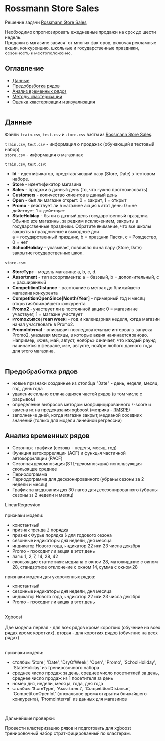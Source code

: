 # Rossmann Store Sales

Решение задачи [Rossmann Store Sales](https://www.kaggle.com/c/rossmann-store-sales/data)

Необходимо спрогнозировать ежедневные продажи на срок до шести недель.<br> 
Продажи в магазине зависят от многих факторов, включая рекламные акции, конкуренцию, школьные и государственные праздники, сезонность и местоположение.


## Оглавление

- [Данные](#данные)
- [Предобработка рядов](#предобработка-рядов)
- [Анализ временных рядов](#анализ_временных_рядов)
- [Методы кластеризации](#методы-кластеризации)
- [Оценка кластеризации и визуализация](#оценка-кластеризации-и-визуализация)<br><br>


## Данные

Файлы `train.csv`, `test.csv` и `store.csv` взяты из [Rossmann Store Sales](https://www.kaggle.com/c/rossmann-store-sales/data).

`train.csv`, `test.csv` - информация о продажах (обучающий и тестовый набор)<br>
`store.csv` - информация о магазинах

`train.csv`, `test.csv`:
- **Id** - идентификатор, представляющий пару (Store, Date) в тестовом наборе.
- **Store** - идентификатор магазина
- **Sales** - продажи в данный день (то, что нужно прогнозировать)
- **Customers** - количество клиентов в данный день 
- **Open** - был ли магазин открыт: 0 = закрыт, 1 = открыт
- **Promo** - действует ли в магазине акция в этот день: 0 = не действует, 1 = действует
- **StateHoliday** - бы ли в данный день государственный праздник. <br>
  Обычно все магазины, за редким исключением, закрыты в   
  государственные праздники. Обратите внимание, что все школы закрыты в праздничные и выходные дни.<br> 
  a = государственный праздник, b = праздник Пасхи, c = Рождество, 0 = нет
- **SchoolHoliday** - указывает, повлияло ли на пару (Store, Date) закрытие государственных школ.

`store.csv`: 
- **StoreType** - модель магазина: a, b, c, d.
- **Assortment** - тип ассортимента: a = базовый, b = дополнительный, c = расширенный
- **CompetitionDistance** - расстояние в метрах до ближайшего магазина конкурента
- **CompetitionOpenSince[Month/Year]** - примерный год и месяц открытия ближайшего конкурента
- **Promo2** - участвует ли в постоянной акции: 0 = магазин не участвует, 1 = магазин участвует
- **Promo2Since[Year/Week]** - год и календарная неделя, когда магазин начал участвовать в Promo2.
- **PromoInterval** - описывает последовательные интервалы запуска Promo2, указывая месяцы, в которые акция начинается заново.<br> 
  Например, «Фев, май, август, ноябрь» означает, что каждый раунд начинается в феврале, мае, августе, ноябре любого данного года 
  для этого магазина.
  <br><br>


## Предобработка рядов
  - новые признаки созданные из столбца "Date" - день, неделя, месяц, год, день года
  - удаление сильно отличающихся частей рядов (в том числе с разрывом)
  - определение выбросов методом модфицицированного z-score и замена их на предсказания xgboost (метрика - [RMSPE](https://help.pecan.ai/en/articles/6456388-model-performance-metrics-for-regression-models#Modelperformancemetricsforregressionmodels-RootMeanSquaredPercentageError(RMSPE)))
  - заполнение дней, когда магазин закрыт, медианой соседних значений (только для модели линейной регрессии)


## Анализ временных рядов
- Сезонные графики (сезоны - неделя, месяц, год)
- Функция автокорреляции (ACF) и функция частичной автокорреляции (PACF)
- Сезонная декомпозиция (STL-декомпозиция) использующая скользящее среднее
- Периодограмма
- Периодограмма для десезонированного (убраны сезоны за 2 недели и месяц)
- График запаздывания для 30 лагов для десезонированного (убраны сезоны за 2 недели и месяц)



LinearRegression
<br/>
<br/>
признаки модели:
  - константный
  - признак тренда 2 порядка
  - признак Фурье порядка 6 для годового сезона
  - сезонные индикаторы дня недели, дня месяца
  - индикатор Нового года, индикатор 22 или 23 числа декабря
  - Promo - проходит ли акция в этот день
  - лаги: 1, 2, 7, 14, 28, 42
  - скользящие статистики: медиана с окном 28, матожидание с окном 28, стандартное отклонение с окном 14, сумма с окном 28

признаки модели для укороченных рядов:
  - константный
  - сезонные индикаторы дня недели, дня месяца
  - индикатор Нового года, индикатор 22 или 23 числа декабря
  - Promo - проходит ли акция в этот день

<br/>
Xgboost
<br/>
<br/>
Две модели: первая - для всех рядов кроме коротких (обучение на всех рядах кроме коротких), вторая - для коротких рядов (обучение на всех рядах)
<br/>
<br/>

признаки модели:
  - столбцы 'Store', 'Date', 'DayOfWeek', 'Open', 'Promo', 'SchoolHoliday', 'StateHoliday' из тренировочного набора
  - среднее число продаж за день, среднее число посетителей за день, среднее число продаж на 1 посетителя за день
  - номер дня, недели, месяца, года, дня года
  - столбцы 'StoreType', 'Assortment', 'CompetitionDistance', 'CompetitionOpenInt' (эпохальное время открытия ближайшего конкурента), 
    'PromoInterval' из данных для магазинов
<br/>

Дальнейшие проверки:
<br/>

Провести кластеризацию рядов и подготовить для xgboost тренировочный набор стратифицированный по кластерам.
